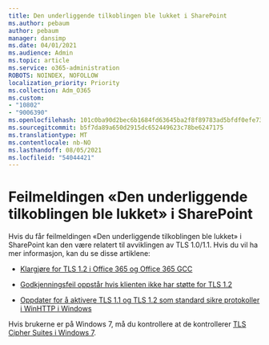 ```yaml
---
title: Den underliggende tilkoblingen ble lukket i SharePoint
ms.author: pebaum
author: pebaum
manager: dansimp
ms.date: 04/01/2021
ms.audience: Admin
ms.topic: article
ms.service: o365-administration
ROBOTS: NOINDEX, NOFOLLOW
localization_priority: Priority
ms.collection: Adm_O365
ms.custom:
- "10802"
- "9006390"
ms.openlocfilehash: 101c0ba90d2bec6b1684fd63645ba2f8f89783ad5bfdf0efe739d31dfd951f66
ms.sourcegitcommit: b5f7da89a650d2915dc652449623c78be6247175
ms.translationtype: MT
ms.contentlocale: nb-NO
ms.lasthandoff: 08/05/2021
ms.locfileid: "54044421"
---
```

# <a name="the-underlying-connection-was-closed-error-in-sharepoint"></a>Feilmeldingen «Den underliggende tilkoblingen ble lukket» i SharePoint

Hvis du får feilmeldingen «Den underliggende tilkoblingen ble lukket» i SharePoint kan den være relatert til avviklingen av TLS 1.0/1.1. Hvis du vil ha mer informasjon, kan du se disse artiklene:

- [Klargjøre for TLS 1.2 i Office 365 og Office 365 GCC](/microsoft-365/compliance/prepare-tls-1.2-in-office-365)

- [Godkjenningsfeil oppstår hvis klienten ikke har støtte for TLS 1.2](https://review.docs.microsoft.com/sharepoint/troubleshoot/administration/authentication-errors-tls12-support)

- [Oppdater for å aktivere TLS 1.1 og TLS 1.2 som standard sikre protokoller i WinHTTP i Windows](https://support.microsoft.com/topic/update-to-enable-tls-1-1-and-tls-1-2-as-default-secure-protocols-in-winhttp-in-windows-c4bd73d2-31d7-761e-0178-11268bb10392)

Hvis brukerne er på Windows 7, må du kontrollere at de kontrollerer [TLS Cipher Suites i Windows 7](/windows/win32/secauthn/tls-cipher-suites-in-windows-7).